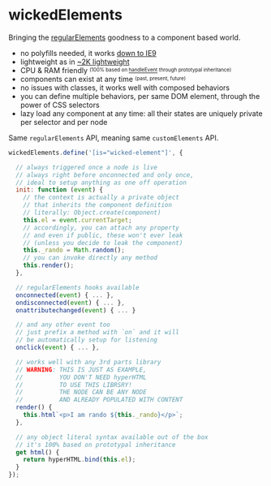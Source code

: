 # wickedElements

Bringing the [regularElements](https://github.com/WebReflection/regular-elements) goodness to a component based world.

  * no polyfills needed, it works [down to IE9](https://webreflection.github.io/wicked-elements/test/)
  * lightweight as in [~2K lightweight](https://unpkg.com/wicked-elements)
  * CPU & RAM friendly <sup><sub>(100% based on [handleEvent](https://medium.com/@WebReflection/dom-handleevent-a-cross-platform-standard-since-year-2000-5bf17287fd38) through prototypal inheritance)</sub></sup>
  * components can exist at any time <sup><sub>(past, present, future)</sub></sup>
  * no issues with classes, it works well with composed behaviors
  * you can define multiple behaviors, per same DOM element, through the power of CSS selectors
  * lazy load any component at any time: all their states are uniquely private per selector and per node

Same `regularElements` API, meaning same `customElements` API.

```js
wickedElements.define('[is="wicked-element"]', {

  // always triggered once a node is live
  // always right before onconnected and only once,
  // ideal to setup anything as one off operation
  init: function (event) {
    // the context is actually a private object
    // that inherits the component definition
    // literally: Object.create(component)
    this.el = event.currentTarget;
    // accordingly, you can attach any property
    // and even if public, these won't ever leak
    // (unless you decide to leak the component)
    this._rando = Math.random();
    // you can invoke directly any method
    this.render();
  },

  // regularElements hooks available
  onconnected(event) { ... },
  ondisconnected(event) { ... },
  onattributechanged(event) { ... }

  // and any other event too
  // just prefix a method with `on` and it will
  // be automatically setup for listening
  onclick(event) { ... },

  // works well with any 3rd parts library
  // WARNING: THIS IS JUST AS EXAMPLE,
  //          YOU DON'T NEED hyperHTML
  //          TO USE THIS LIBRSRY!
  //          THE NODE CAN BE ANY NODE
  //          AND ALREADY POPULATED WITH CONTENT
  render() {
    this.html`<p>I am rando ${this._rando}</p>`;
  },

  // any object literal syntax available out of the box
  // it's 100% based on prototypal inheritance
  get html() {
    return hyperHTML.bind(this.el);
  }
});
```
